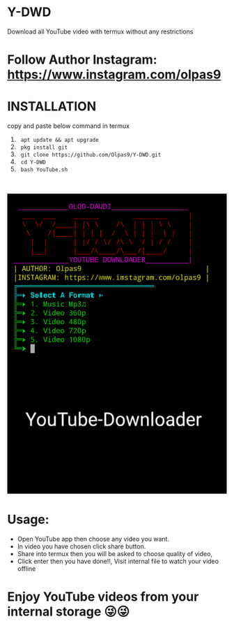 # Y-DWD
Download all YouTube video with termux without any restrictions <br> 
# Follow Author Instagram: https://www.instagram.com/olpas9 <br>
# INSTALLATION
 copy and paste below command in termux  <br>

1. ```  apt update && apt upgrade ```
2. ```  pkg install git ```
3. ```  git clone https://github.com/Olpas9/Y-DWD.git ```
4. ```  cd Y-DWD ```
5. ```  bash YouTube.sh  ```


<br>
<br>
<img src="Screenshot_20200713-192936~2.png"
<br>
<br>

#  Usage:
-  Open YouTube app then choose any video you want.
-  In video you have chosen click share button.
-  Share into termux then you will be asked to choose quality of video,
-  Click enter then you have done!!, Visit internal file to watch your video offline

#  Enjoy YouTube videos from  your internal storage 😜😜
